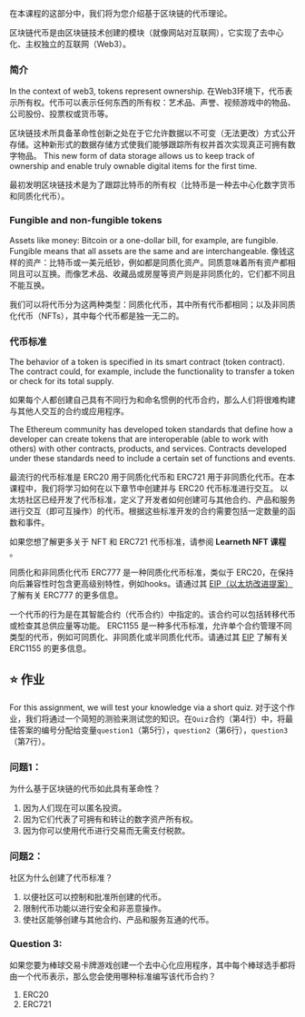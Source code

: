 在本课程的这部分中，我们将为您介绍基于区块链的代币理论。

区块链代币是由区块链技术创建的模块（就像网站对互联网），它实现了去中心化、主权独立的互联网（Web3）。

### 简介

In the context of web3, tokens represent ownership. 在Web3环境下，代币表示所有权。代币可以表示任何东西的所有权：艺术品、声誉、视频游戏中的物品、公司股份、投票权或货币等。

区块链技术所具备革命性创新之处在于它允许数据以不可变（无法更改）方式公开存储。这种新形式的数据存储方式使我们能够跟踪所有权并首次实现真正可拥有数字物品。
This new form of data storage allows us to keep track of ownership and enable truly ownable digital items for the first time.

最初发明区块链技术是为了跟踪比特币的所有权（比特币是一种去中心化数字货币和同质化代币）。

### Fungible and non-fungible tokens

Assets like money: Bitcoin or a one-dollar bill, for example, are fungible. Fungible means that all assets are the same and are interchangeable. 像钱这样的资产：比特币或一美元纸钞，例如都是同质化资产。同质意味着所有资产都相同且可以互换。而像艺术品、收藏品或房屋等资产则是非同质化的，它们都不同且不能互换。

我们可以将代币分为这两种类型：同质化代币，其中所有代币都相同；以及非同质化代币（NFTs），其中每个代币都是独一无二的。

### 代币标准

The behavior of a token is specified in its smart contract (token contract). The contract could, for example, include the functionality to transfer a token or check for its total supply.

如果每个人都创建自己具有不同行为和命名惯例的代币合约，那么人们将很难构建与其他人交互的合约或应用程序。

The Ethereum community has developed token standards that define how a developer can create tokens that are interoperable (able to work with others) with other contracts, products, and services. Contracts developed under these standards need to include a certain set of functions and events.

最流行的代币标准是 ERC20 用于同质化代币和 ERC721 用于非同质化代币。在本课程中，我们将学习如何在以下章节中创建并与 ERC20 代币标准进行交互。 以太坊社区已经开发了代币标准，定义了开发者如何创建可与其他合约、产品和服务进行交互（即可互操作）的代币。根据这些标准开发的合约需要包括一定数量的函数和事件。

如果您想了解更多关于 NFT 和 ERC721 代币标准，请参阅 **Learneth NFT 课程** 。

同质化和非同质化代币 ERC777 是一种同质化代币标准，类似于 ERC20，在保持向后兼容性时包含更高级别特性，例如hooks。请通过其 <a href="https://eips.ethereum.org/EIPS/eip-777" target="_blank">EIP（以太坊改进提案）</a>了解有关 ERC777 的更多信息。

一个代币的行为是在其智能合约（代币合约）中指定的。该合约可以包括转移代币或检查其总供应量等功能。
ERC1155 是一种多代币标准，允许单个合约管理不同类型的代币，例如可同质化、非同质化或半同质化代币。请通过其 <a href="https://eips.ethereum.org/EIPS/eip-1155" target="_blank">EIP</a> 了解有关 ERC1155 的更多信息。

## ⭐️ 作业

For this assignment, we will test your knowledge via a short quiz.
对于这个作业，我们将通过一个简短的测验来测试您的知识。在`Quiz`合约（第4行）中，将最佳答案的编号分配给变量`question1`（第5行），`question2`（第6行），`question3`（第7行）。

### 问题1：

为什么基于区块链的代币如此具有革命性？

1. 因为人们现在可以匿名投资。
2. 因为它们代表了可拥有和转让的数字资产所有权。
3. 因为你可以使用代币进行交易而无需支付税款。

### 问题2：

社区为什么创建了代币标准？

1. 以便社区可以控制和批准所创建的代币。
2. 限制代币功能以进行安全和非恶意操作。
3. 使社区能够创建与其他合约、产品和服务互通的代币。

### Question 3:

如果您要为棒球交易卡牌游戏创建一个去中心化应用程序，其中每个棒球选手都将由一个代币表示，那么您会使用哪种标准编写该代币合约？

1. ERC20
2. ERC721
